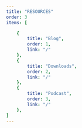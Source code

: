 ```yaml
---
title: "RESOURCES"
order: 3
items: [

    {
        title: "Blog",
        order: 1,
        link: "/"
    },
    {
        title: "Downloads",
        order: 2,
        link: "/"
    },
    {
        title: "Podcast",
        order: 3,
        link: "/"
    },
]
---
```

